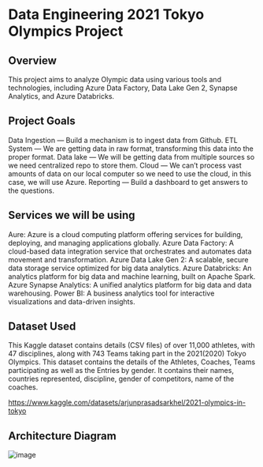 # Data Engineering 2021 Tokyo Olympics Project
 
## Overview

This project aims to analyze Olympic data using various tools and technologies, including Azure Data Factory, Data Lake Gen 2, Synapse Analytics, and Azure Databricks.

## Project Goals

Data Ingestion — Build a mechanism is to ingest data from Github.
ETL System — We are getting data in raw format, transforming this data into the proper format.
Data lake — We will be getting data from multiple sources so we need centralized repo to store them.
Cloud — We can’t process vast amounts of data on our local computer so we need to use the cloud, in this case, we will use Azure.
Reporting — Build a dashboard to get answers to the questions.

## Services we will be using

Aure: Azure is a cloud computing platform offering services for building, deploying, and managing applications globally.
Azure Data Factory: A cloud-based data integration service that orchestrates and automates data movement and transformation.
Azure Data Lake Gen 2: A scalable, secure data storage service optimized for big data analytics.
Azure Databricks: An analytics platform for big data and machine learning, built on Apache Spark.
Azure Synapse Analytics: A unified analytics platform for big data and data warehousing.
Power BI: A business analytics tool for interactive visualizations and data-driven insights.

## Dataset Used

This Kaggle dataset contains details (CSV files) of over 11,000 athletes, with 47 disciplines, along with 743 Teams taking part in the 2021(2020) Tokyo Olympics. This dataset contains the details of the Athletes, Coaches, Teams participating as well as the Entries by gender. It contains their names, countries represented, discipline, gender of competitors, name of the coaches.

https://www.kaggle.com/datasets/arjunprasadsarkhel/2021-olympics-in-tokyo

## Architecture Diagram

![image](https://github.com/user-attachments/assets/091d0c2e-4674-479b-b9a8-4360d6552314)
